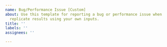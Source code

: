 ```yaml
---
name: Bug/Performance Issue [Custom]
about: Use this template for reporting a bug or performance issue when you try to
  replicate results using your own inputs.
title: ''
labels: ''
assignees: ''

---
```



